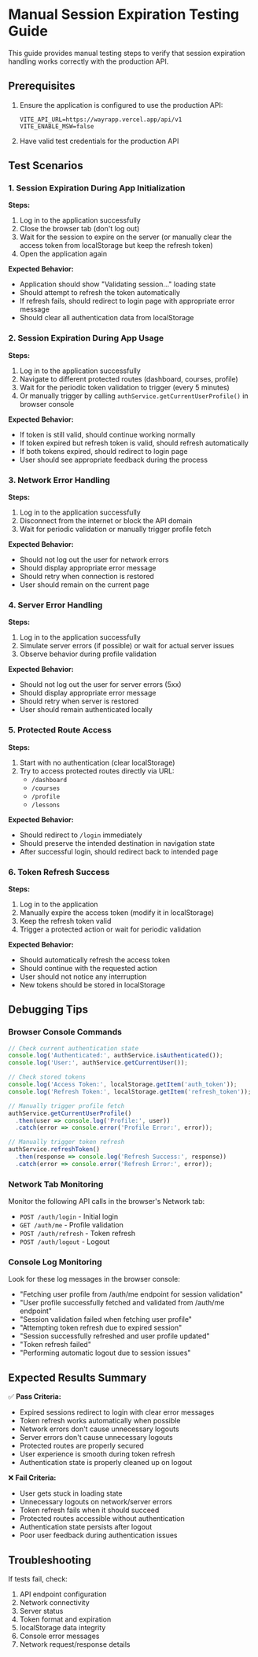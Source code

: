 # Manual Session Expiration Testing Guide

This guide provides manual testing steps to verify that session expiration handling works correctly with the production API.

## Prerequisites

1. Ensure the application is configured to use the production API:
   ```
   VITE_API_URL=https://wayrapp.vercel.app/api/v1
   VITE_ENABLE_MSW=false
   ```

2. Have valid test credentials for the production API

## Test Scenarios

### 1. Session Expiration During App Initialization

**Steps:**
1. Log in to the application successfully
2. Close the browser tab (don't log out)
3. Wait for the session to expire on the server (or manually clear the access token from localStorage but keep the refresh token)
4. Open the application again

**Expected Behavior:**
- Application should show "Validating session..." loading state
- Should attempt to refresh the token automatically
- If refresh fails, should redirect to login page with appropriate error message
- Should clear all authentication data from localStorage

### 2. Session Expiration During App Usage

**Steps:**
1. Log in to the application successfully
2. Navigate to different protected routes (dashboard, courses, profile)
3. Wait for the periodic token validation to trigger (every 5 minutes)
4. Or manually trigger by calling `authService.getCurrentUserProfile()` in browser console

**Expected Behavior:**
- If token is still valid, should continue working normally
- If token expired but refresh token is valid, should refresh automatically
- If both tokens expired, should redirect to login page
- User should see appropriate feedback during the process

### 3. Network Error Handling

**Steps:**
1. Log in to the application successfully
2. Disconnect from the internet or block the API domain
3. Wait for periodic validation or manually trigger profile fetch

**Expected Behavior:**
- Should not log out the user for network errors
- Should display appropriate error message
- Should retry when connection is restored
- User should remain on the current page

### 4. Server Error Handling

**Steps:**
1. Log in to the application successfully
2. Simulate server errors (if possible) or wait for actual server issues
3. Observe behavior during profile validation

**Expected Behavior:**
- Should not log out the user for server errors (5xx)
- Should display appropriate error message
- Should retry when server is restored
- User should remain authenticated locally

### 5. Protected Route Access

**Steps:**
1. Start with no authentication (clear localStorage)
2. Try to access protected routes directly via URL:
   - `/dashboard`
   - `/courses`
   - `/profile`
   - `/lessons`

**Expected Behavior:**
- Should redirect to `/login` immediately
- Should preserve the intended destination in navigation state
- After successful login, should redirect back to intended page

### 6. Token Refresh Success

**Steps:**
1. Log in to the application
2. Manually expire the access token (modify it in localStorage)
3. Keep the refresh token valid
4. Trigger a protected action or wait for periodic validation

**Expected Behavior:**
- Should automatically refresh the access token
- Should continue with the requested action
- User should not notice any interruption
- New tokens should be stored in localStorage

## Debugging Tips

### Browser Console Commands

```javascript
// Check current authentication state
console.log('Authenticated:', authService.isAuthenticated());
console.log('User:', authService.getCurrentUser());

// Check stored tokens
console.log('Access Token:', localStorage.getItem('auth_token'));
console.log('Refresh Token:', localStorage.getItem('refresh_token'));

// Manually trigger profile fetch
authService.getCurrentUserProfile()
  .then(user => console.log('Profile:', user))
  .catch(error => console.error('Profile Error:', error));

// Manually trigger token refresh
authService.refreshToken()
  .then(response => console.log('Refresh Success:', response))
  .catch(error => console.error('Refresh Error:', error));
```

### Network Tab Monitoring

Monitor the following API calls in the browser's Network tab:
- `POST /auth/login` - Initial login
- `GET /auth/me` - Profile validation
- `POST /auth/refresh` - Token refresh
- `POST /auth/logout` - Logout

### Console Log Monitoring

Look for these log messages in the browser console:
- "Fetching user profile from /auth/me endpoint for session validation"
- "User profile successfully fetched and validated from /auth/me endpoint"
- "Session validation failed when fetching user profile"
- "Attempting token refresh due to expired session"
- "Session successfully refreshed and user profile updated"
- "Token refresh failed"
- "Performing automatic logout due to session issues"

## Expected Results Summary

✅ **Pass Criteria:**
- Expired sessions redirect to login with clear error messages
- Token refresh works automatically when possible
- Network errors don't cause unnecessary logouts
- Server errors don't cause unnecessary logouts
- Protected routes are properly secured
- User experience is smooth during token refresh
- Authentication state is properly cleaned up on logout

❌ **Fail Criteria:**
- User gets stuck in loading state
- Unnecessary logouts on network/server errors
- Token refresh fails when it should succeed
- Protected routes accessible without authentication
- Authentication state persists after logout
- Poor user feedback during authentication issues

## Troubleshooting

If tests fail, check:
1. API endpoint configuration
2. Network connectivity
3. Server status
4. Token format and expiration
5. localStorage data integrity
6. Console error messages
7. Network request/response details